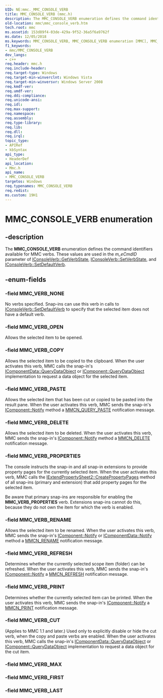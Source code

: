 ```yaml
---
UID: NE:mmc._MMC_CONSOLE_VERB
title: MMC_CONSOLE_VERB (mmc.h)
description: The MMC_CONSOLE_VERB enumeration defines the command identifiers available for MMC verbs. These values are used in the m_eCmdID parameter of IConsoleVerb::GetVerbState, IConsoleVerb::SetVerbState, and IConsoleVerb::SetDefaultVerb.
old-location: mmc\mmc_console_verb.htm
tech.root: mmc
ms.assetid: 153d89f4-03de-429a-9f52-36a5f6a9762f
ms.date: 12/05/2018
ms.keywords: MMC_CONSOLE_VERB, MMC_CONSOLE_VERB enumeration [MMC], MMC_VERB_COPY, MMC_VERB_CUT, MMC_VERB_DELETE, MMC_VERB_NONE, MMC_VERB_OPEN, MMC_VERB_PASTE, MMC_VERB_PRINT, MMC_VERB_PROPERTIES, MMC_VERB_REFRESH, MMC_VERB_RENAME, _slate_mmc_console_verb, mmc.mmc_console_verb, mmc/MMC_CONSOLE_VERB, mmc/MMC_VERB_COPY, mmc/MMC_VERB_CUT, mmc/MMC_VERB_DELETE, mmc/MMC_VERB_NONE, mmc/MMC_VERB_OPEN, mmc/MMC_VERB_PASTE, mmc/MMC_VERB_PRINT, mmc/MMC_VERB_PROPERTIES, mmc/MMC_VERB_REFRESH, mmc/MMC_VERB_RENAME
f1_keywords:
- mmc/MMC_CONSOLE_VERB
dev_langs:
- c++
req.header: mmc.h
req.include-header: 
req.target-type: Windows
req.target-min-winverclnt: Windows Vista
req.target-min-winversvr: Windows Server 2008
req.kmdf-ver: 
req.umdf-ver: 
req.ddi-compliance: 
req.unicode-ansi: 
req.idl: 
req.max-support: 
req.namespace: 
req.assembly: 
req.type-library: 
req.lib: 
req.dll: 
req.irql: 
topic_type:
- APIRef
- kbSyntax
api_type:
- HeaderDef
api_location:
- Mmc.h
api_name:
- MMC_CONSOLE_VERB
targetos: Windows
req.typenames: MMC_CONSOLE_VERB
req.redist: 
ms.custom: 19H1
---
```


# MMC_CONSOLE_VERB enumeration


## -description


The 
<b>MMC_CONSOLE_VERB</b> enumeration defines the command identifiers available for MMC verbs. These values are used in the <i>m_eCmdID</i> parameter of 
<a href="https://docs.microsoft.com/windows/desktop/api/mmc/nf-mmc-iconsoleverb-getverbstate">IConsoleVerb::GetVerbState</a>, 
<a href="https://docs.microsoft.com/windows/desktop/api/mmc/nf-mmc-iconsoleverb-setverbstate">IConsoleVerb::SetVerbState</a>, and 
<a href="https://docs.microsoft.com/windows/desktop/api/mmc/nf-mmc-iconsoleverb-setdefaultverb">IConsoleVerb::SetDefaultVerb</a>.


## -enum-fields




### -field MMC_VERB_NONE

No verbs specified. Snap-ins can use this verb in calls to 
<a href="https://docs.microsoft.com/windows/desktop/api/mmc/nf-mmc-iconsoleverb-setdefaultverb">IConsoleVerb::SetDefaultVerb</a> to specify that the selected item does not have a default verb.


### -field MMC_VERB_OPEN

Allows the selected item to be opened.


### -field MMC_VERB_COPY

Allows the selected item to be copied to the clipboard. When the user activates this verb, MMC calls the snap-in's <a href="https://docs.microsoft.com/windows/desktop/api/mmc/nf-mmc-icomponentdata-querydataobject">IComponentData::QueryDataObject</a> or <a href="https://docs.microsoft.com/windows/desktop/api/mmc/nf-mmc-icomponent-querydataobject">IComponent::QueryDataObject</a> implementation to request a data object for the selected item.


### -field MMC_VERB_PASTE

Allows the selected item that has been cut or copied to be pasted into the result pane. When the user activates this verb, MMC sends the snap-in's <a href="https://docs.microsoft.com/windows/desktop/api/mmc/nf-mmc-icomponent-notify">IComponent::Notify</a> method a <a href="https://docs.microsoft.com/previous-versions/windows/desktop/mmc/mmcn-query-paste">MMCN_QUERY_PASTE</a> notification message.


### -field MMC_VERB_DELETE

Allows the selected item to be deleted. When the user activates this verb, MMC sends the snap-in's <a href="https://docs.microsoft.com/windows/desktop/api/mmc/nf-mmc-icomponent-notify">IComponent::Notify</a> method a <a href="https://docs.microsoft.com/previous-versions/windows/desktop/mmc/mmcn-delete">MMCN_DELETE</a> notification message.


### -field MMC_VERB_PROPERTIES

The console instructs the snap-in and all snap-in extensions to provide property pages for the currently selected item. When the user activates this verb, MMC calls the <a href="https://docs.microsoft.com/previous-versions/windows/desktop/legacy/aa814847(v=vs.85)">IExtendPropertySheet2::CreatePropertyPages</a> method of all snap-ins (primary and extension) that add property pages for the selected item.

Be aware that primary snap-ins are responsible for enabling the <b>MMC_VERB_PROPERTIES</b> verb. Extensions snap-ins cannot do this, because they do not own the item for which the verb is enabled.


### -field MMC_VERB_RENAME

Allows the selected item to be renamed. When the user activates this verb, MMC sends the snap-in's <a href="https://docs.microsoft.com/windows/desktop/api/mmc/nf-mmc-icomponent-notify">IComponent::Notify</a> or <a href="https://docs.microsoft.com/windows/desktop/api/mmc/nf-mmc-icomponentdata-notify">IComponentData::Notify</a> method a <a href="https://docs.microsoft.com/previous-versions/windows/desktop/mmc/mmcn-rename">MMCN_RENAME</a> notification message.


### -field MMC_VERB_REFRESH

Determines whether the currently selected scope item (folder) can be refreshed. When the user activates this verb, MMC sends the snap-in's <a href="https://docs.microsoft.com/windows/desktop/api/mmc/nf-mmc-icomponent-notify">IComponent::Notify</a> a <a href="https://docs.microsoft.com/previous-versions/windows/desktop/mmc/mmcn-refresh">MMCN_REFRESH</a> notification message.


### -field MMC_VERB_PRINT

Determines whether the currently selected item can be printed. When the user activates this verb, MMC sends the snap-in's <a href="https://docs.microsoft.com/windows/desktop/api/mmc/nf-mmc-icomponent-notify">IComponent::Notify</a> a <a href="https://docs.microsoft.com/previous-versions/windows/desktop/mmc/mmcn-print">MMCN_PRINT</a> notification message.


### -field MMC_VERB_CUT

(Applies to MMC 1.1 and later.) Used only to explicitly disable or hide the cut verb, when the copy and paste verbs are enabled. When the user activates this verb, MMC calls the snap-in's <a href="https://docs.microsoft.com/windows/desktop/api/mmc/nf-mmc-icomponentdata-querydataobject">IComponentData::QueryDataObject</a> or <a href="https://docs.microsoft.com/windows/desktop/api/mmc/nf-mmc-icomponent-querydataobject">IComponent::QueryDataObject</a> implementation to request a data object for the cut item.


### -field MMC_VERB_MAX


### -field MMC_VERB_FIRST


### -field MMC_VERB_LAST



